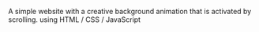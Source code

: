 A simple website with a creative background animation that is activated by scrolling.
using HTML / CSS / JavaScript
